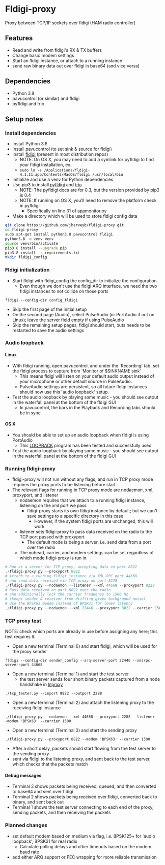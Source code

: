 # Fldigi-proxy

Proxy between TCP/IP sockets over fldigi (HAM radio controller)

## Features

* Read and write from fldigi's RX & TX buffers
* Change basic modem settings
* Start an fldigi instance, or attach to a running instance
* send raw binary data out over fldigi in base64 (and vice versa)

## Dependencies

* Python 3.8
* pavucontrol (or similar) and fldigi
* pyfldigi and trio

## Setup notes

### Install dependencies

* Install Python 3.8
* Install pavucontrol (to set sink & source for fldigi)
* Install [fldigi](http://www.w1hkj.com/) (present in most distribution repos)
  * NOTE: On OS X, you may need to add a symlink for pyfldigi to find your fldigi installation, ex.
  * `sudo ln -s /Applications/fldigi-4.1.11.app/Contents/MacOS/fldigi /usr/local/bin`
* Initialize and use a venv for Python dependencies
* Use pip3 to install [pyfldigi](https://pythonhosted.org/pyfldigi/index.html) and [trio](https://trio.readthedocs.io/en/stable/)
  * NOTE: The pyfldigi docs are for 0.3, but the version provided by pip3 is 0.4
  * NOTE: If running on OS X, you'll need to remove the platform check in pyfldigi
    * Specifically on line 31 of appmonitor.py
* Make a directory which will be used to store fldigi config data

````bash
git clone https://github.com/jharveyb/fldigi-proxy.git
cd fldigi-proxy
sudo apt-get install python3.8 pavucontrol fldigi
python3.8 -m venv venv
source venv/bin/activate
pip3.8 install --upgrade pip
pip3.8 install -r requirements.txt
mkdir fldigi_config
````

### Fldigi initialization

* Start fldigi with fldigi_config the config_dir to initialize the configuration
  * Even though we don't use the fldigi ARQ interface, we need the two fldigi instances to not collide on those ports

`fldigi --config-dir config_fldigi`

* Skip the first page of the initial setup
* On the second page (Audio), select PulseAudio (or PortAudio if not on Linux); leave the server field empty if using PulseAudio
* Skip the remaining setup pages; fldigi should start, buts needs to be restarted to save the audio settings

### Audio loopback

#### Linux

* With fldigi running, open pavucontrol, and under the 'Recording' tab, set the fldigi process to capture from 'Monitor of $SINKNAME sink'
  * This means fldigi will listen on your default audio output instead of your microphone or other default source in PulseAudio.
  * PulseAudio settings are persistent, so all future fldigi instances should now use this 'audio loopback' setup.
* Test the audio loopback by playing some music - you should see output in the waterfall panel at the bottom of the fldigi GUI
  * In pavucontrol, the bars in the Playback and Recording tabs should be in sync

#### OS X

* You should be able to set up an audio loopback when fldigi is using PortAudio
  * This [LOOPBACK](https://rogueamoeba.com/loopback/) program has been tested and successfully used
* Test the audio loopback by playing some music - you should see output in the waterfall panel at the bottom of the fldigi GUI

### Running fldigi-proxy

* fldigi-proxy will not run without any flags, and run in TCP proxy mode requires the proxy ports to be listening before start
* The relevant flags for running in TCP proxy mode are nodaemon, xml, proxyport, and listener
  * nodaemon requires that we attach to a running fldigi instance, listening on the xml port we pass
    * fldigi-proxy starts its own fldigi instance by default; but we can't save settings to a specific directory in this case
      * However, if the system fldigi ports are unchanged, this will work
  * listener sets fldigi-proxy to pass data received on the radio to the TCP port passed with proxyport
    * The default mode is being a server, i.e. send data from a port over the radio
  * The nohead, carrier, and modem settings can be set regardless of which mode fldigi-proxy is run in

````python
# Run as a server for TCP proxy, accepting data on port 8822
./fldigi-proxy.py --proxyport 8822
# Attach to a running fldigi instance via XML-RPC port 44668
# and send data received via TCP proxy on port 8228
./fldigi-proxy.py --nodaemon --listener --xml 44668 --proxyport 8228
# Pass data received on port 8822 over the radio
# and additionally lock the carrier frequency to 1500 Hz
# (keeps sender & receiver from drifting given background noise)
# Use the BPSK63 modem instead of BPSK31 for lower latency
./fldigi-proxy.py --nodaemon --xml 22446 --proxyport 8822 --carrier 1500 --modem 'BPSK63'
````

### TCP proxy test

NOTE: check which ports are already in use before assigning any here; this test requires 6.

* Open a new terminal (Terminal 0) and start fldigi, which will be used for the proxy sender

`fldigi --config-dir sender_config --arq-server-port 22446 --xmlrpc-server-port 44668`

* Open a new terminal (Terminal 1) and start the test server
  * the test server sends four short binary packets captured from a node handshake in [lnproxy](https://github.com/willcl-ark/lnproxy/tree/2020-02-23-ham)

`./tcp_tester.py --inport 8822 --outport 2288`

* Open a new terminal (Terminal 2) and attach the listening proxy to the receiving fldigi instance

`./fldigi-proxy.py --nodaemon --xml 44668 --proxyport 2288 --listener --modem 'BPSK63' --carrier 1500`

* Open a new terminal (Terminal 3) and start the sending proxy

`./fldigi-proxy.py --proxyport 8822 --modem 'BPSK63' --carrier 1500`

* After a short delay, packets should start flowing from the test server to the sending proxy
* sent via fldigi to the listening proxy, and sent back to the test server, which checks that the packets match

#### Debug messages

* Terminal 3 shows packets being received, queued, and then converted to base64 and sent over fldigi
* Terminal 2 shows packets being received over fldigi, converted back to binary, and sent back out
* Terminal 1 shows the test server connecting to each end of the proxy, sending packets, and then receiving the packets

### Planned changes

* set default modem based on medium via flag, i.e. BPSK125+ for 'audio loopback', BPSK31 for real radio
  * Calculate polling delays and other timeouts based on the modem baud rate
* add either ARQ support or FEC wrapping for more reliable transmission
